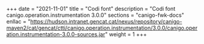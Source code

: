 +++
date        = "2021-11-01"
title       = "Codi font"
description = "Codi font canigo.operation.instrumentation 3.0.0"
sections    = "canigo-fwk-docs"
enllac		= "https://hudson.intranet.gencat.cat/nexus/repository/canigo-maven2/cat/gencat/ctti/canigo.operation.instrumentation/3.0.0/canigo.operation.instrumentation-3.0.0-sources.jar"
weight		= 1
+++
